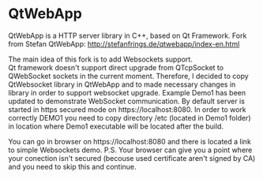 # QtWebApp
 QtWebApp is a HTTP server library in C++, based on Qt Framework.
 Fork from Stefan QtWebApp: 
 http://stefanfrings.de/qtwebapp/index-en.html

The main idea of this fork is to add Websockets support.  
Qt framework doesn't support direct  upgrade from QTcpSocket to QWebSocket sockets in the current moment. Therefore, I decided to copy QtWebsocket library in QtWebApp and to made necessary changes in library in order to support  websocket upgrade.
Example Demo1 has been updated to demonstrate WebSocket communication.
By default server is started in https secured mode on https://localhost:8080. 
In order to work correctly DEMO1 you need to copy directory /etc (located in Demo1 folder) in location where 
Demo1 executable will be located after the build.

You can go in browser on https://localhost:8080 and there is located a link to simple Websockets demo. 
P.S.  Your browser can give you a point where your conection isn't secured (becouse used certificate aren't signed by CA) and you need to skip this and continue. 
